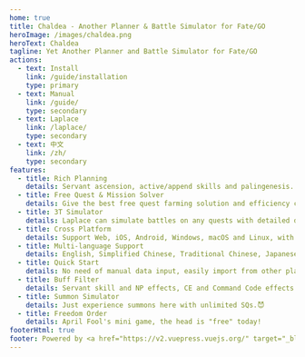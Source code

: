 ```yaml
---
home: true
title: Chaldea - Another Planner & Battle Simulator for Fate/GO
heroImage: /images/chaldea.png
heroText: Chaldea
tagline: Yet Another Planner and Battle Simulator for Fate/GO
actions:
  - text: Install
    link: /guide/installation
    type: primary
  - text: Manual
    link: /guide/
    type: secondary
  - text: Laplace
    link: /laplace/
    type: secondary
  - text: 中文
    link: /zh/
    type: secondary
features:
  - title: Rich Planning
    details: Servant ascension, active/append skills and palingenesis. Limit events, main story, exchange tickets and more to explore.
  - title: Free Quest & Mission Solver
    details: Give the best free quest farming solution and efficiency comparison for item demands and master/event missions.
  - title: 3T Simulator
    details: Laplace can simulate battles on any quests with detailed damage/NP/star calculation, help building your 3T farming team.
  - title: Cross Platform
    details: Support Web, iOS, Android, Windows, macOS and Linux, with multi-device synchronization. Plan your chaldea everywhere.
  - title: Multi-language Support
    details: English, Simplified Chinese, Traditional Chinese, Japanese and Korean. Spanish and Arabic for UI is partially supported for UI.
  - title: Quick Start
    details: No need of manual data input, easily import from other platforms, screenshots and game directly.
  - title: Buff Filter
    details: Servant skill and NP effects, CE and Command Code effects filter.
  - title: Summon Simulator
    details: Just experience summons here with unlimited SQs.😈
  - title: Freedom Order
    details: April Fool's mini game, the head is "free" today!
footerHtml: true
footer: Powered by <a href="https://v2.vuepress.vuejs.org/" target="_blank">Vuepress</a> <br> Copyright © 2021-present narumi | MIT License
---
```


